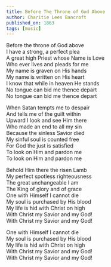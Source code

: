 ```yaml
---
title: Before The Throne of God Above
author: Charitie Lees Bancroft
published_on: 1863
tags: [music]
---
```


Before the throne of God above   
I have a strong, a perfect plea   
A great high Priest whose Name is Love   
Who ever lives and pleads for me   
My name is graven on His hands   
My name is written on His heart   
I know that while in heaven He stands   
No tongue can bid me thence depart   
No tongue can bid me thence depart   

When Satan tempts me to despair   
And tells me of the guilt within   
Upward I look and see Him there   
Who made an end to all my sin   
Because the sinless Savior died   
My sinful soul is counted free   
For God the just is satisfied   
To look on Him and pardon me   
To look on Him and pardon me   

Behold Him there the risen Lamb   
My perfect spotless righteousness   
The great unchangeable I am   
The King of glory and of grace   
One with Himself I cannot die   
My soul is purchased by His blood   
My life is hid with Christ on high   
With Christ my Savior and my God!   
With Christ my Savior and my God!   

One with Himself I cannot die   
My soul is purchased by His blood   
My life is hid with Christ on high   
With Christ my Savior and my God!   
With Christ my Savior and my God!   

